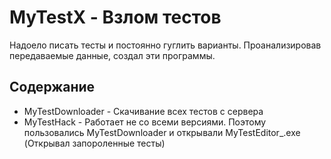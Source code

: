 # MyTestX - Взлом тестов

Надоело писать тесты и постоянно гуглить варианты. Проанализировав передаваемые данные, создал эти программы.

## Содержание

* MyTestDownloader - Скачивание всех тестов с сервера
* MyTestHack - Работает не со всеми версиями. Поэтому пользовались MyTestDownloader и открывали MyTestEditor_.exe (Открывал запороленные тесты)